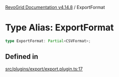 [RevoGrid Documentation v4.14.8](README.md) / ExportFormat

# Type Alias: ExportFormat

```ts
type ExportFormat: Partial<CSVFormat>;
```

## Defined in

[src/plugins/export/export.plugin.ts:17](https://github.com/revolist/revogrid/blob/e548e2f67dd1ccbf7f1e03dfbe23431ad8065184/src/plugins/export/export.plugin.ts#L17)
